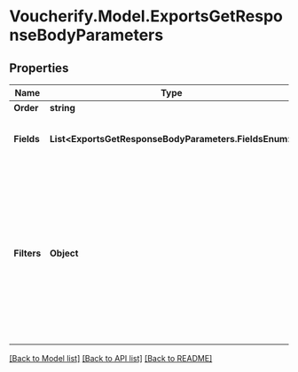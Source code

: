 # Voucherify.Model.ExportsGetResponseBodyParameters

## Properties

Name | Type | Description | Notes
------------ | ------------- | ------------- | -------------
**Order** | **string** |  | [optional] 
**Fields** | **List&lt;ExportsGetResponseBodyParameters.FieldsEnum&gt;** | Array of strings containing the data in the export. These fields define the headers in the CSV file. | [optional] 
**Filters** | **Object** | Allowed additional properties must start with \&quot;metadata.\&quot; or \&quot;redemption.\&quot; and Allowed additional properties must start with \&quot;metadata.\&quot; and Allowed additional properties must start with \&quot;metadata.\&quot; or \&quot;address.\&quot; or \&quot;summary.\&quot; or \&quot;loyalty.\&quot; or \&quot;loyalty_tier.\&quot; or \&quot;loyalty_points.\&quot; or \&quot;system_metadata.\&quot; | [optional] 

[[Back to Model list]](../README.md#documentation-for-models) [[Back to API list]](../README.md#documentation-for-api-endpoints) [[Back to README]](../README.md)

